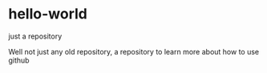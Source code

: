 # hello-world
just a repository

Well not just any old repository, a repository to learn more about how to use github

